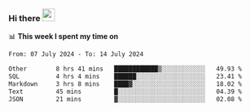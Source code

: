 ### Hi there <a href="https://www.gautamkrishnar.com/"><img src="https://media.giphy.com/media/hvRJCLFzcasrR4ia7z/giphy.gif" width="25px"></a>

📊 **This week I spent my time on**

<!--START_SECTION:waka-->

```txt
From: 07 July 2024 - To: 14 July 2024

Other        8 hrs 41 mins   ████████████▒░░░░░░░░░░░░   49.93 %
SQL          4 hrs 4 mins    ██████░░░░░░░░░░░░░░░░░░░   23.41 %
Markdown     3 hrs 8 mins    ████▓░░░░░░░░░░░░░░░░░░░░   18.02 %
Text         45 mins         █░░░░░░░░░░░░░░░░░░░░░░░░   04.39 %
JSON         21 mins         ▓░░░░░░░░░░░░░░░░░░░░░░░░   02.08 %
```

<!--END_SECTION:waka-->
